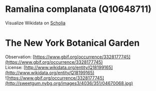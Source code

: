 
Ramalina complanata (Q10648711)
===============================
  
Visualize Wikidata on [Scholia](https://scholia.toolforge.org/taxon/Q10648711)
# The New York Botanical Garden
  
Observation: [https://www.gbif.org/occurrence/3328177745](https://www.gbif.org/occurrence/3328177745)  
License: [http://www.wikidata.org/entity/Q18199165](http://www.wikidata.org/entity/Q18199165)  
![https://www.gbif.org/occurrence/3328177745](http://sweetgum.nybg.org/images3/4036/351/04670068.jpg)